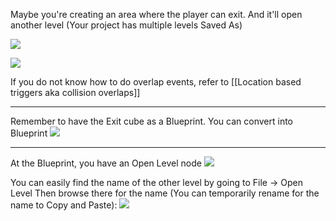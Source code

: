 
Maybe you're creating an area where the player can exit. And it'll open another level (Your project has multiple levels Saved As)

![](https://i.imgur.com/N9ZJda9.png)

![](https://i.imgur.com/mOYosBc.png)

If you do not know how to do overlap events, refer to [[Location based triggers aka collision overlaps]]

---

Remember to have the Exit cube as a Blueprint. You can convert into Blueprint
![](https://i.imgur.com/cP5UFGg.png)

---

At the Blueprint, you have an Open Level node
![](https://i.imgur.com/pIzxbHO.png)


You can easily find the name of the other level by going to File -> Open Level
Then browse there for the name (You can temporarily rename for the name to Copy and Paste):
![](https://i.imgur.com/DLEJGmR.png)
